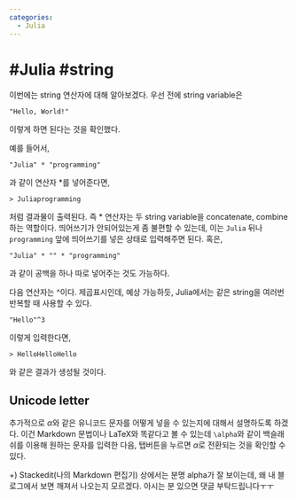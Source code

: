 ```yaml
---
categories:
  - Julia
---
```


# #Julia #string

이번에는 string 연산자에 대해 알아보겠다. 우선 전에 string variable은

```
"Hello, World!"
```
이렇게 하면 된다는 것을 확인했다.

예를 들어서,

```
"Julia" * "programming"
```
과 같이 연산자 *를 넣어준다면, 

```
> Juliaprogramming
```
처럼 결과물이 출력된다. 즉 * 연산자는 두 string variable을 concatenate, combine 하는 역할이다. 띄어쓰기가 안되어있는게 좀 불편할 수 있는데, 이는 `Julia` 뒤나 `programming` 앞에 띄어쓰기를 넣은 상태로 입력해주면 된다. 혹은,

```
"Julia" * "" * "programming"
```
과 같이 공백을 하나 따로 넣어주는 것도 가능하다.

  
다음 연산자는 ^이다. 제곱표시인데, 예상 가능하듯, Julia에서는 같은 string을 여러번 반복할 때 사용할 수 있다.
```
"Hello"^3
```
이렇게 입력한다면,

```
> HelloHelloHello
```
와 같은 결과가 생성될 것이다. 

## Unicode letter

추가적으로 $\alpha$와 같은 유니코드 문자를 어떻게 넣을 수 있는지에 대해서 설명하도록 하겠다. 이건 Markdown 문법이나 LaTeX와 똑같다고 볼 수 있는데 `\alpha`와 같이 백슬래쉬를 이용해 원하는 문자를 입력한 다음, 탭버튼을 누르면 $\alpha$로 전환되는 것을 확인할 수 있다.

+) Stackedit(나의 Markdown 편집기) 상에서는 분명 alpha가 잘 보이는데, 왜 내 블로그에서 보면 깨져서 나오는지 모르겠다. 아시는 분 있으면 댓글 부탁드립니다ㅜㅜ
<!--stackedit_data:
eyJoaXN0b3J5IjpbLTUzNDI5MDYxNCwxMzQ1ODE5NTQzLDIxMz
YzNjA0NzEsMTYwMjc0NTQ4MywxMTE1MDI2MDU5XX0=
-->